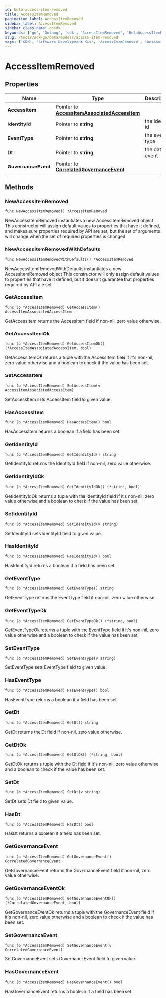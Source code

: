 ```yaml
---
id: beta-access-item-removed
title: AccessItemRemoved
pagination_label: AccessItemRemoved
sidebar_label: AccessItemRemoved
sidebar_class_name: gosdk
keywords: ['go', 'Golang', 'sdk', 'AccessItemRemoved', 'BetaAccessItemRemoved'] 
slug: /tools/sdk/go/beta/models/access-item-removed
tags: ['SDK', 'Software Development Kit', 'AccessItemRemoved', 'BetaAccessItemRemoved']
---
```


# AccessItemRemoved

## Properties

Name | Type | Description | Notes
------------ | ------------- | ------------- | -------------
**AccessItem** | Pointer to [**AccessItemAssociatedAccessItem**](access-item-associated-access-item) |  | [optional] 
**IdentityId** | Pointer to **string** | the identity id | [optional] 
**EventType** | Pointer to **string** | the event type | [optional] 
**Dt** | Pointer to **string** | the date of event | [optional] 
**GovernanceEvent** | Pointer to [**CorrelatedGovernanceEvent**](correlated-governance-event) |  | [optional] 

## Methods

### NewAccessItemRemoved

`func NewAccessItemRemoved() *AccessItemRemoved`

NewAccessItemRemoved instantiates a new AccessItemRemoved object
This constructor will assign default values to properties that have it defined,
and makes sure properties required by API are set, but the set of arguments
will change when the set of required properties is changed

### NewAccessItemRemovedWithDefaults

`func NewAccessItemRemovedWithDefaults() *AccessItemRemoved`

NewAccessItemRemovedWithDefaults instantiates a new AccessItemRemoved object
This constructor will only assign default values to properties that have it defined,
but it doesn't guarantee that properties required by API are set

### GetAccessItem

`func (o *AccessItemRemoved) GetAccessItem() AccessItemAssociatedAccessItem`

GetAccessItem returns the AccessItem field if non-nil, zero value otherwise.

### GetAccessItemOk

`func (o *AccessItemRemoved) GetAccessItemOk() (*AccessItemAssociatedAccessItem, bool)`

GetAccessItemOk returns a tuple with the AccessItem field if it's non-nil, zero value otherwise
and a boolean to check if the value has been set.

### SetAccessItem

`func (o *AccessItemRemoved) SetAccessItem(v AccessItemAssociatedAccessItem)`

SetAccessItem sets AccessItem field to given value.

### HasAccessItem

`func (o *AccessItemRemoved) HasAccessItem() bool`

HasAccessItem returns a boolean if a field has been set.

### GetIdentityId

`func (o *AccessItemRemoved) GetIdentityId() string`

GetIdentityId returns the IdentityId field if non-nil, zero value otherwise.

### GetIdentityIdOk

`func (o *AccessItemRemoved) GetIdentityIdOk() (*string, bool)`

GetIdentityIdOk returns a tuple with the IdentityId field if it's non-nil, zero value otherwise
and a boolean to check if the value has been set.

### SetIdentityId

`func (o *AccessItemRemoved) SetIdentityId(v string)`

SetIdentityId sets IdentityId field to given value.

### HasIdentityId

`func (o *AccessItemRemoved) HasIdentityId() bool`

HasIdentityId returns a boolean if a field has been set.

### GetEventType

`func (o *AccessItemRemoved) GetEventType() string`

GetEventType returns the EventType field if non-nil, zero value otherwise.

### GetEventTypeOk

`func (o *AccessItemRemoved) GetEventTypeOk() (*string, bool)`

GetEventTypeOk returns a tuple with the EventType field if it's non-nil, zero value otherwise
and a boolean to check if the value has been set.

### SetEventType

`func (o *AccessItemRemoved) SetEventType(v string)`

SetEventType sets EventType field to given value.

### HasEventType

`func (o *AccessItemRemoved) HasEventType() bool`

HasEventType returns a boolean if a field has been set.

### GetDt

`func (o *AccessItemRemoved) GetDt() string`

GetDt returns the Dt field if non-nil, zero value otherwise.

### GetDtOk

`func (o *AccessItemRemoved) GetDtOk() (*string, bool)`

GetDtOk returns a tuple with the Dt field if it's non-nil, zero value otherwise
and a boolean to check if the value has been set.

### SetDt

`func (o *AccessItemRemoved) SetDt(v string)`

SetDt sets Dt field to given value.

### HasDt

`func (o *AccessItemRemoved) HasDt() bool`

HasDt returns a boolean if a field has been set.

### GetGovernanceEvent

`func (o *AccessItemRemoved) GetGovernanceEvent() CorrelatedGovernanceEvent`

GetGovernanceEvent returns the GovernanceEvent field if non-nil, zero value otherwise.

### GetGovernanceEventOk

`func (o *AccessItemRemoved) GetGovernanceEventOk() (*CorrelatedGovernanceEvent, bool)`

GetGovernanceEventOk returns a tuple with the GovernanceEvent field if it's non-nil, zero value otherwise
and a boolean to check if the value has been set.

### SetGovernanceEvent

`func (o *AccessItemRemoved) SetGovernanceEvent(v CorrelatedGovernanceEvent)`

SetGovernanceEvent sets GovernanceEvent field to given value.

### HasGovernanceEvent

`func (o *AccessItemRemoved) HasGovernanceEvent() bool`

HasGovernanceEvent returns a boolean if a field has been set.


